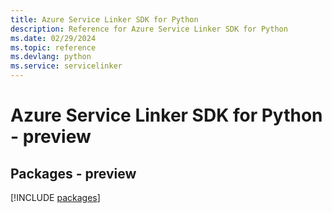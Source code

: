 ```yaml
---
title: Azure Service Linker SDK for Python
description: Reference for Azure Service Linker SDK for Python
ms.date: 02/29/2024
ms.topic: reference
ms.devlang: python
ms.service: servicelinker
---
```

# Azure Service Linker SDK for Python - preview
## Packages - preview
[!INCLUDE [packages](service-linker-index.md)]